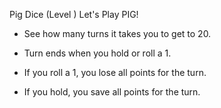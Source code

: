 
Pig Dice (Level )
Let's Play PIG!

 

* See how many turns it takes you to get to 20.

* Turn ends when you hold or roll a 1.

* If you roll a 1, you lose all points for the turn.

* If you hold, you save all points for the turn.
